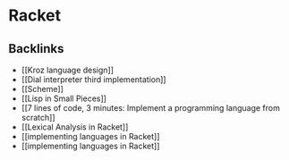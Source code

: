 # Racket



## Backlinks

-   [[Kroz language design]]
-   [[Dial interpreter third implementation]]
-   [[Scheme]]
-   [[Lisp in Small Pieces]]
-   [[7 lines of code, 3 minutes: Implement a programming language from scratch]]
-   [[Lexical Analysis in Racket]]
-   [[implementing languages in Racket]]
-   [[implementing languages in Racket]]
